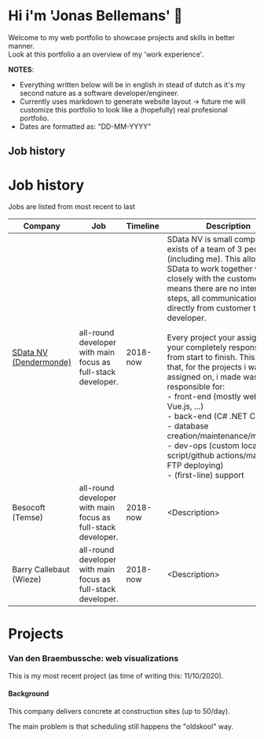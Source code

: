 <br/>

# Hi i'm 'Jonas Bellemans' 👋
Welcome to my web portfolio to showcase projects and skills in better manner. <br/> Look at this portfolio a an overview of my 'work experience'.

**NOTES**: 
- Everything written below will be in english in stead of dutch as it's my second nature as a software developer/engineer. <br/>
- Currently uses markdown to generate website layout -> future me will customize this portfolio to look like a (hopefully) real profesional portfolio. <br/>
- Dates are formatted as: "DD-MM-YYYY"

## Job history



# Job history

Jobs are listed from most recent to last

| Company | Job | Timeline | Description |
| ------- | --- | -------- | ----------- |
| [SData NV <br/> (Dendermonde)](https://www.s-data.be/) | all-round developer <br/> with main focus  as <br/>full-stack developer. | 2018-now | SData NV is small company that exists of a team of 3 people (including me). This allows SData to work together very closely with the customer. This means there are no intermediate steps, all communication is directly from customer to developer. <br/> <br/> Every project your assigned to, your completely responsible from start to finish. This means that, for the projects i was assigned on, i made was responsible for: <br/> - front-end (mostly web: razor, Vue.js, ...) <br/> - back-end (C# .NET Core) <br/> - database creation/maintenance/migrations <br/> - dev-ops (custom local script/github actions/manual FTP deploying) <br/> - (first-line) support |
| Besocoft <br/> (Temse) | all-round developer <br/> with main focus  as <br/>full-stack developer. | 2018-now | &lt;Description&gt; |
| Barry Callebaut <br/> (Wieze)| all-round developer <br/> with main focus  as <br/>full-stack developer. | 2018-now | &lt;Description&gt; |




# Projects

### Van den Braembussche: web visualizations
This is my most recent project (as time of writing this: 11/10/2020). <br/>

#### Background
This company delivers concrete at construction sites (up to 50/day).

The main problem is that scheduling still happens the "oldskool" way. 
